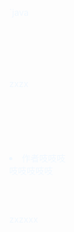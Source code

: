`java

<!DOCTYPE html>
<html lang="en">

<head>
    <meta charset="UTF-8">
    <meta name="viewport" content="width=device-width, initial-scale=1.0">
    <title>Document</title>
    <style>
        * {
            color: aliceblue;
            width: 100px;
            height: 100px;
        }
    </style>
</head>
<body>
    <div id="zx">zxzx</div>
​    <li>作者吱吱吱吱吱吱吱吱</li>
    <div id="zz'hidden">zxzxxx</div>
​    <li hidden=>吱吱吱吱吱吱吱吱在</li>
    <script>
        let div = document.querySelectorAll('div');
        div.forEach((e, i) => {
            console.log(i)
            e.onclick = () => {
                let li = document.querySelectorAll('li')
                li.forEach((li) => {
                    // console.log(i)
                    li.setAttribute('hidden', 'hidden')

                });
                li[i].removeAttribute('hidden')
            }
    
        });
    </script>

</body>

</html>

`

